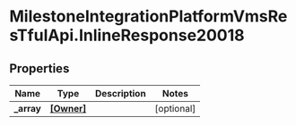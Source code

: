# MilestoneIntegrationPlatformVmsResTfulApi.InlineResponse20018

## Properties
Name | Type | Description | Notes
------------ | ------------- | ------------- | -------------
**_array** | [**[Owner]**](Owner.md) |  | [optional] 
